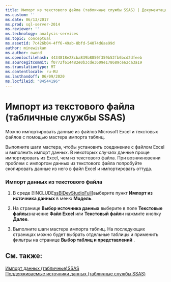 ```yaml
---
title: Импорт из текстового файла (табличные службы SSAS) | Документация Майкрософт
ms.custom: ''
ms.date: 06/13/2017
ms.prod: sql-server-2014
ms.reviewer: ''
ms.technology: analysis-services
ms.topic: conceptual
ms.assetid: 7c426b04-4ff6-49ab-8bfd-54074d6ae99d
author: minewiskan
ms.author: owend
ms.openlocfilehash: 4434818e28cba839b8850f359b52fb6bcd2dfeeb
ms.sourcegitcommit: f0772f614482e0b3cde3609e178689ce62ca3a19
ms.translationtype: MT
ms.contentlocale: ru-RU
ms.lasthandoff: 06/09/2020
ms.locfileid: "84544196"
---
```

# <a name="import-from-a-text-file-ssas-tabular"></a>Импорт из текстового файла (табличные службы SSAS)
  Можно импортировать данные из файлов Microsoft Excel и текстовых файлов с помощью мастера импорта таблиц.  
  
 Выполните шаги мастера, чтобы установить соединение с файлом Excel и выполнить импорт данных. В некоторых случаях данные проще импортировать из Excel, чем из текстового файла. При возникновении проблем с импортом данных из текстового файла попробуйте скопировать данные из него в файл Excel и импортировать оттуда.  
  
### <a name="to-import-data-from-a-text-file"></a>Импорт данных из текстового файла  
  
1.  В среде [!INCLUDE[ssBIDevStudioFull](../includes/ssbidevstudiofull-md.md)]выберите пункт **Импорт из источника данных** в меню **Модель**.  
  
2.  На странице **Выбор источника данных** выберите в поле **Текстовые файлы**значение **Файл Excel** или **Текстовый файл**и нажмите кнопку **Далее**.  
  
3.  Выполните шаги мастера импорта таблиц. На последующих страницах можно будет выбрать отдельные таблицы и применить фильтры на странице **Выбор таблиц и представлений** .  
  
## <a name="see-also"></a>См. также:  
 [Импорт данных &#40;табличные&#41;SSAS](import-data-ssas-tabular.md)   
 [Поддерживаемые источники данных (табличные службы SSAS)](tabular-models/data-sources-supported-ssas-tabular.md)  
  
  
